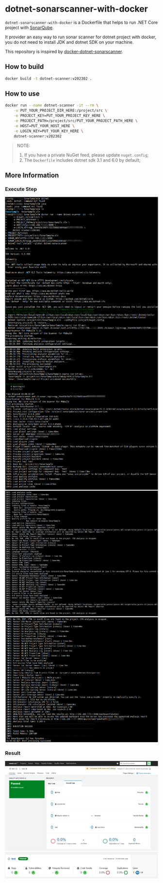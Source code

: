 # dotnet-sonarscanner-with-docker

`dotnet-sonarscanner-with-docker` is a Dockerfile that helps to run .NET Core project with [SonarQube](https://www.sonarsource.com/).

It provider an easy way to run sonar scanner for dotnet project with docker, you do not need to install JDK and dotnet SDK on your machine.

This repository is inspired by [docker-dotnet-sonarscanner](https://github.com/burakince/docker-dotnet-sonarscanner).

## How to build

```sh
docker build -t dotnet-scanner:v202302 .
```

## How to use

```sh
docker run --name dotnet-scanner -it --rm \
    -v PUT_YOUR_PROJECT_DIR_HERE:/project/src \
    -e PROJECT_KEY=PUT_YOUR_PROJECT_KEY_HERE \
    -e PROJECT_PATH=/project/src/PUT_YOUR_PROJECT_PATH_HERE \
    -e HOST=PUT_YOUR_HOST_HERE \
    -e LOGIN_KEY=PUT_YOUR_KEY_HERE \
    dotnet-scanner:v202302
```

> NOTE: 
> 1. If you have a private NuGet feed, please update `nuget.config`;
> 2. The `Dockerfile` includes dotnet sdk 3.1 and 6.0 by default;

## More Information

### Execute Step

![](./images/run-1.png)
![](./images/run-2.png)
![](./images/run-3.png)
![](./images/run-4.png)

### Result

![](./images/res-1.png)
![](./images/res-2.png)

